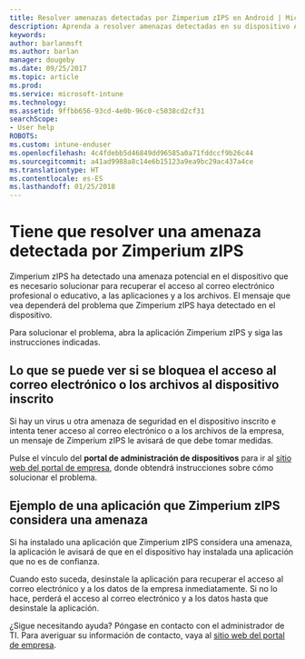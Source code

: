 ```yaml
---
title: Resolver amenazas detectadas por Zimperium zIPS en Android | Microsoft Docs
description: Aprenda a resolver amenazas detectadas en su dispositivo Android.
keywords: 
author: barlanmsft
ms.author: barlan
manager: dougeby
ms.date: 09/25/2017
ms.topic: article
ms.prod: 
ms.service: microsoft-intune
ms.technology: 
ms.assetid: 9ffbb656-93cd-4e0b-96c0-c5038cd2cf31
searchScope:
- User help
ROBOTS: 
ms.custom: intune-enduser
ms.openlocfilehash: 4c4fdebb5d46849dd96585a0a71fddccf9b26c44
ms.sourcegitcommit: a41ad9988a8c14e6b15123a9ea9bc29ac437a4ce
ms.translationtype: HT
ms.contentlocale: es-ES
ms.lasthandoff: 01/25/2018
---
```

# <a name="you-need-to-resolve-a-threat-found-by-zimperium-zips"></a>Tiene que resolver una amenaza detectada por Zimperium zIPS

Zimperium zIPS ha detectado una amenaza potencial en el dispositivo que es necesario solucionar para recuperar el acceso al correo electrónico profesional o educativo, a las aplicaciones y a los archivos. El mensaje que vea dependerá del problema que Zimperium zIPS haya detectado en el dispositivo.

Para solucionar el problema, abra la aplicación Zimperium zIPS y siga las instrucciones indicadas.

## <a name="what-you-might-see-if-your-enrolled-device-is-blocked-from-accessing-email-or-files"></a>Lo que se puede ver si se bloquea el acceso al correo electrónico o los archivos al dispositivo inscrito

Si hay un virus u otra amenaza de seguridad en el dispositivo inscrito e intenta tener acceso al correo electrónico o a los archivos de la empresa, un mensaje de Zimperium zIPS le avisará de que debe tomar medidas.

Pulse el vínculo del **portal de administración de dispositivos** para ir al [sitio web del portal de empresa](https://portal.manage.microsoft.com#HelpDeskDialog), donde obtendrá instrucciones sobre cómo solucionar el problema.

## <a name="example-of-an-app-that-zimperium-zips-sees-as-a-threat"></a>Ejemplo de una aplicación que Zimperium zIPS considera una amenaza

Si ha instalado una aplicación que Zimperium zIPS considera una amenaza, la aplicación le avisará de que en el dispositivo hay instalada una aplicación que no es de confianza.

Cuando esto suceda, desinstale la aplicación para recuperar el acceso al correo electrónico y a los datos de la empresa inmediatamente. Si no lo hace, perderá el acceso al correo electrónico y a los datos hasta que desinstale la aplicación.

¿Sigue necesitando ayuda? Póngase en contacto con el administrador de TI. Para averiguar su información de contacto, vaya al [sitio web del portal de empresa](https://portal.manage.microsoft.com#HelpDeskDialog).
